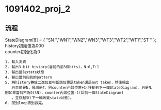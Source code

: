 # 1091402_proj_2

## 流程
StateDiagram[8] = { "SN ","WN1","WN2","WN3","WT3","WT2","WT1","ST " };  
history初始值為000  
counter初始化為0  

    1. 輸入測資  
    2. 輸出3-bit history(當前的前3個bits)，N:0,T:1  
    3. 輸出當前state狀態  
    4. 輸出當前指到的pattern  
    5. 將history轉成二進位並判斷該位置是taken還是not taken，然後輸出  
       若目前是N，預測是T，則counter內該位置+1(移動到下一個StateDiagram)，若是N，則如果當前不為0(SN)，counter內該位置-1(回前一個StateDiagram)
       ，並存起來(下一輪改變state狀態)。  
    6. 回到loop直到做完。
